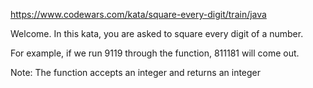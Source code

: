 https://www.codewars.com/kata/square-every-digit/train/java

Welcome. In this kata, you are asked to square every digit of a number.

For example, if we run 9119 through the function, 811181 will come out.

Note: The function accepts an integer and returns an integer
